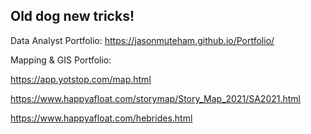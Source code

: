 <!---
- 👋 Hi, I’m @JasonMuteham
- 👀 I’m interested in ...
- 🌱 I’m currently learning ...
- 💞️ I’m looking to collaborate on ...
- 📫 How to reach me ...


 JasonMuteham/JasonMuteham is a ✨ special ✨ repository because its `README.md` (this file) appears on your GitHub profile.
You can click the Preview link to take a look at your changes.
--->
## Old dog new tricks!
Data Analyst Portfolio: https://jasonmuteham.github.io/Portfolio/

Mapping & GIS Portfolio:

https://app.yotstop.com/map.html

https://www.happyafloat.com/storymap/Story_Map_2021/SA2021.html

https://www.happyafloat.com/hebrides.html
